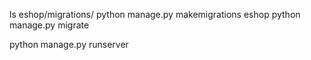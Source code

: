 ls eshop/migrations/
python manage.py makemigrations eshop
python manage.py migrate


python manage.py runserver